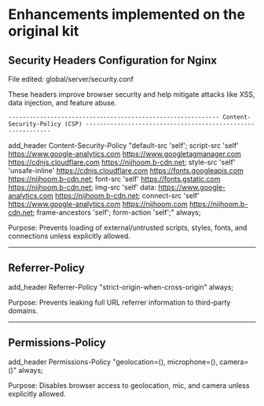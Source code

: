 # Enhancements implemented on the original kit

## Security Headers Configuration for Nginx

File edited:
global/server/security.conf

These headers improve browser security and help mitigate attacks like XSS, data injection, and feature abuse.

`------------------------------------------------------------
Content-Security-Policy (CSP)
------------------------------------------------------------`

add_header Content-Security-Policy "default-src 'self'; script-src 'self' https://www.google-analytics.com https://www.googletagmanager.com https://cdnjs.cloudflare.com https://nijhoom.b-cdn.net; style-src 'self' 'unsafe-inline' https://cdnjs.cloudflare.com https://fonts.googleapis.com https://nijhoom.b-cdn.net; font-src 'self' https://fonts.gstatic.com https://nijhoom.b-cdn.net; img-src 'self' data: https://www.google-analytics.com https://nijhoom.b-cdn.net; connect-src 'self' https://www.google-analytics.com https://nijhoom.com https://nijhoom.b-cdn.net; frame-ancestors 'self'; form-action 'self';" always;

Purpose: Prevents loading of external/untrusted scripts, styles, fonts, and connections unless explicitly allowed.

------------------------------------------------------------
Referrer-Policy
------------------------------------------------------------

add_header Referrer-Policy "strict-origin-when-cross-origin" always;

Purpose: Prevents leaking full URL referrer information to third-party domains.

------------------------------------------------------------
Permissions-Policy
------------------------------------------------------------

add_header Permissions-Policy "geolocation=(), microphone=(), camera=()" always;

Purpose: Disables browser access to geolocation, mic, and camera unless explicitly allowed.

